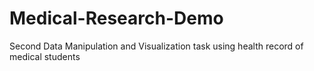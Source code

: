 # Medical-Research-Demo
Second Data Manipulation and Visualization task using health record of medical students
